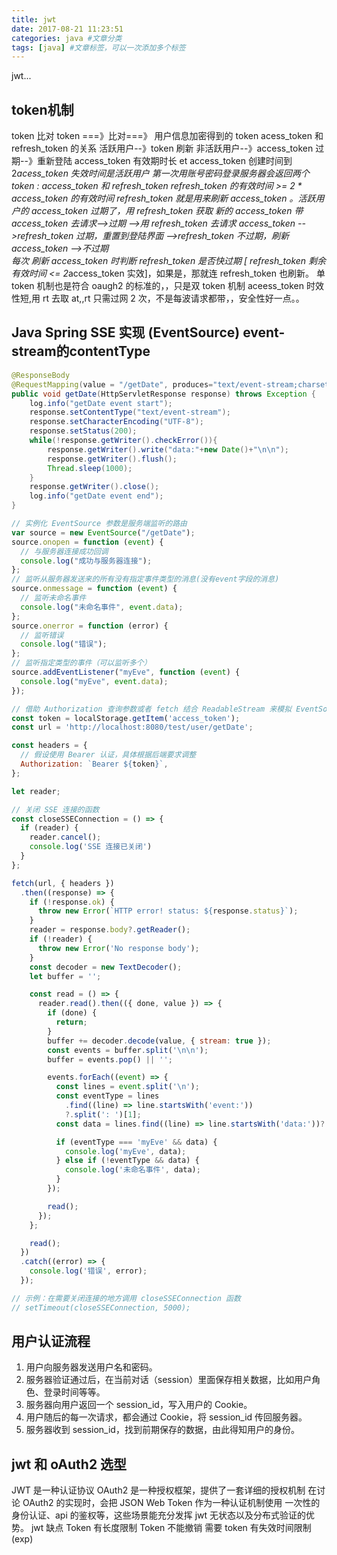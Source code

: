```yaml
---
title: jwt
date: 2017-08-21 11:23:51
categories: java #文章分类
tags: [java] #文章标签，可以一次添加多个标签
---
```


jwt...

<!-- more -->

## token机制
token 比对
token ===》比对===》 用户信息加密得到的 token
acess_token 和 refresh_token 的关系
活跃用户--》token 刷新
非活跃用户--》access_token 过期--》重新登陆
access_token 有效期时长 et
access_token 创建时间到 2*acess_token 失效时间是活跃用户
第一次用账号密码登录服务器会返回两个 token : access_token 和 refresh_token
refresh_token 的有效时间 >= 2 * access_token 的有效时间
refresh_token 就是用来刷新 access_token 。活跃用户的 access_token 过期了，用 refresh_token 获取 新的 access_token
带 access_token 去请求-->过期
-->用 refresh_token 去请求 access_token
-->refresh_token 过期，重置到登陆界面
-->refresh_token 不过期，刷新 access_token
-->不过期  
 每次 刷新 access_token 时判断 refresh_token 是否快过期 [ refresh_token 剩余有效时间 <= 2*access_token 实效]，如果是，那就连 refresh_token 也刷新。
单 token 机制也是符合 oaugh2 的标准的，，只是双 token 机制 aceess_token 时效性短,用 rt 去取 at,,rt 只需过网 2 次，不是每波请求都带，，安全性好一点。。

## Java Spring SSE 实现 (EventSource) event-stream的contentType

```java
@ResponseBody
@RequestMapping(value = "/getDate", produces="text/event-stream;charset=UTF-8")
public void getDate(HttpServletResponse response) throws Exception {
    log.info("getDate event start");
    response.setContentType("text/event-stream");
    response.setCharacterEncoding("UTF-8");
    response.setStatus(200);
    while(!response.getWriter().checkError()){
        response.getWriter().write("data:"+new Date()+"\n\n");
        response.getWriter().flush();
        Thread.sleep(1000);
    }
    response.getWriter().close();
    log.info("getDate event end");
}
```

```js
// 实例化 EventSource 参数是服务端监听的路由
var source = new EventSource("/getDate");
source.onopen = function (event) {
  // 与服务器连接成功回调
  console.log("成功与服务器连接");
};
// 监听从服务器发送来的所有没有指定事件类型的消息(没有event字段的消息)
source.onmessage = function (event) {
  // 监听未命名事件
  console.log("未命名事件", event.data);
};
source.onerror = function (error) {
  // 监听错误
  console.log("错误");
};
// 监听指定类型的事件（可以监听多个）
source.addEventListener("myEve", function (event) {
  console.log("myEve", event.data);
});
```

```js
// 借助 Authorization 查询参数或者 fetch 结合 ReadableStream 来模拟 EventSource 的功能，从而添加请求头
const token = localStorage.getItem('access_token');
const url = 'http://localhost:8080/test/user/getDate';

const headers = {
  // 假设使用 Bearer 认证，具体根据后端要求调整
  Authorization: `Bearer ${token}`,
};

let reader;

// 关闭 SSE 连接的函数
const closeSSEConnection = () => {
  if (reader) {
    reader.cancel();
    console.log('SSE 连接已关闭')
  }
};

fetch(url, { headers })
  .then((response) => {
    if (!response.ok) {
      throw new Error(`HTTP error! status: ${response.status}`);
    }
    reader = response.body?.getReader();
    if (!reader) {
      throw new Error('No response body');
    }
    const decoder = new TextDecoder();
    let buffer = '';

    const read = () => {
      reader.read().then(({ done, value }) => {
        if (done) {
          return;
        }
        buffer += decoder.decode(value, { stream: true });
        const events = buffer.split('\n\n');
        buffer = events.pop() || '';

        events.forEach((event) => {
          const lines = event.split('\n');
          const eventType = lines
            .find((line) => line.startsWith('event:'))
            ?.split(': ')[1];
          const data = lines.find((line) => line.startsWith('data:'))?.split(': ')[1];

          if (eventType === 'myEve' && data) {
            console.log('myEve', data);
          } else if (!eventType && data) {
            console.log('未命名事件', data);
          }
        });

        read();
      });
    };

    read();
  })
  .catch((error) => {
    console.log('错误', error);
  });

// 示例：在需要关闭连接的地方调用 closeSSEConnection 函数
// setTimeout(closeSSEConnection, 5000); 
```

## 用户认证流程

1. 用户向服务器发送用户名和密码。
2. 服务器验证通过后，在当前对话（session）里面保存相关数据，比如用户角色、登录时间等等。
3. 服务器向用户返回一个 session_id，写入用户的 Cookie。
4. 用户随后的每一次请求，都会通过 Cookie，将 session_id 传回服务器。
5. 服务器收到 session_id，找到前期保存的数据，由此得知用户的身份。

## jwt 和 oAuth2 选型

JWT 是一种认证协议
OAuth2 是一种授权框架，提供了一套详细的授权机制
在讨论 OAuth2 的实现时，会把 JSON Web Token 作为一种认证机制使用
一次性的身份认证、api 的鉴权等，这些场景能充分发挥 jwt 无状态以及分布式验证的优势。
jwt 缺点
Token 有长度限制
Token 不能撤销
需要 token 有失效时间限制(exp)
